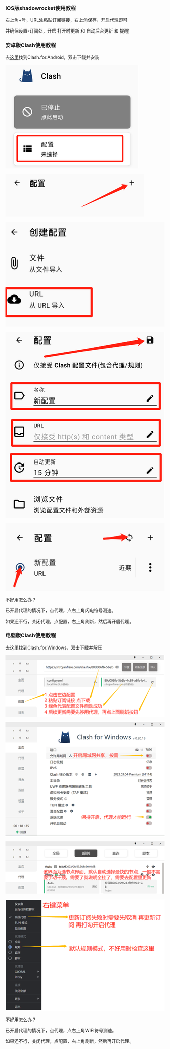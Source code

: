 ### IOS版shadowrocket使用教程

右上角+号，URL处粘贴订阅链接，右上角保存，开启代理即可

并确保设置-订阅处，开启 打开时更新 和 自动后台更新 和 提醒

### 安卓版Clash使用教程

去[这里](https://file.caseu.ml/share/PSmBnKTS)找到Clash.for.Android，双击下载并安装

![image](../images/clash.for.android.1.png)

![image](../images/clash.for.android.2.png)

![image](../images/clash.for.android.3.png)

![image](../images/clash.for.android.4.png)

![image](../images/clash.for.android.5.png)

不好用怎么办？

已开启代理的情况下，点代理，点右上角闪电符号测速。

如果还不行，关闭代理，点配置，右上角刷新，然后再开启代理。
 
### 电脑版Clash使用教程

去[这里](https://file.caseu.ml/share/PSmBnKTS)找到Clash.for.Windows，双击下载并解压

![image](../images/clash.for.windows.1.png)

![image](../images/clash.for.windows.2.png)

![image](../images/clash.for.windows.3.png)

![image](../images/clash.for.windows.4.png)

不好用怎么办？

已开启代理的情况下，点代理，点右上角WIFI符号测速。

如果还不行，关闭代理，点配置，右上角刷新，然后再开启代理。

